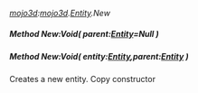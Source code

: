 _[mojo3d](../../modules/mojo3d/mojo3d-module.md):[mojo3d](../../modules/mojo3d/mojo3d-module.md).[Entity](../../modules/mojo3d/mojo3d-entity.md).New_
##### Method New:Void( parent:[Entity](../../modules/mojo3d/mojo3d-entity.md)=Null )
##### Method New:Void( entity:[Entity](../../modules/mojo3d/mojo3d-entity.md),parent:[Entity](../../modules/mojo3d/mojo3d-entity.md) )
Creates a new entity.
Copy constructor
